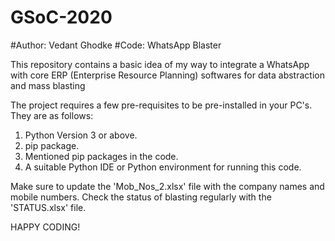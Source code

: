 # GSoC-2020
#Author: Vedant Ghodke
#Code: WhatsApp Blaster

This repository contains a basic idea of my way to integrate a WhatsApp with core ERP (Enterprise Resource Planning) softwares for data abstraction and mass blasting

The project requires a few pre-requisites to be pre-installed in your PC's. They are as follows:

1. Python Version 3 or above.
2. pip package.
3. Mentioned pip packages in the code.
4. A suitable Python IDE or Python environment for running this code.


Make sure to update the 'Mob_Nos_2.xlsx' file with the company names and mobile numbers.
Check the status of blasting regularly with the 'STATUS.xlsx' file.

HAPPY CODING!
